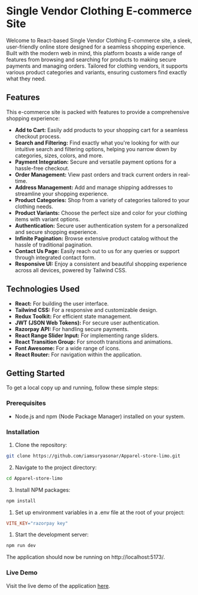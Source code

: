 # Single Vendor Clothing E-commerce Site

Welcome to React-based Single Vendor Clothing E-commerce site, a sleek, user-friendly online store designed for a seamless shopping experience. Built with the modern web in mind, this platform boasts a wide range of features from browsing and searching for products to making secure payments and managing orders. Tailored for clothing vendors, it supports various product categories and variants, ensuring customers find exactly what they need.

## Features

This e-commerce site is packed with features to provide a comprehensive shopping experience:

- **Add to Cart:** Easily add products to your shopping cart for a seamless checkout process.
- **Search and Filtering:** Find exactly what you're looking for with our intuitive search and filtering options, helping you narrow down by categories, sizes, colors, and more.
- **Payment Integration:** Secure and versatile payment options for a hassle-free checkout.
- **Order Management:** View past orders and track current orders in real-time.
- **Address Management:** Add and manage shipping addresses to streamline your shopping experience.
- **Product Categories:** Shop from a variety of categories tailored to your clothing needs.
- **Product Variants:** Choose the perfect size and color for your clothing items with variant options.
- **Authentication:** Secure user authentication system for a personalized and secure shopping experience.
- **Infinite Pagination:** Browse extensive product catalog without the hassle of traditional pagination.
- **Contact Us Page:** Easily reach out to us for any queries or support through integrated contact form.
- **Responsive UI:** Enjoy a consistent and beautiful shopping experience across all devices, powered by Tailwind CSS.

## Technologies Used

- **React:** For building the user interface.
- **Tailwind CSS:** For a responsive and customizable design.
- **Redux Toolkit:** For efficient state management.
- **JWT (JSON Web Tokens):** For secure user authentication.
- **Razorpay API:** For handling secure payments.
- **React Range Slider Input:** For implementing range sliders.
- **React Transition Group:** For smooth transitions and animations.
- **Font Awesome:** For a wide range of icons.
- **React Router:** For navigation within the application.

## Getting Started

To get a local copy up and running, follow these simple steps:

### Prerequisites

- Node.js and npm (Node Package Manager) installed on your system.

### Installation

1. Clone the repository:

```sh
git clone https://github.com/iamsuryasonar/Apparel-store-limo.git
```
2. Navigate to the project directory:
```sh
cd Apparel-store-limo
```
3. Install NPM packages:
```sh
npm install
```

1. Set up environment variables in a .env file at the root of your project:
```makefile
VITE_KEY="razorpay key"
```
1. Start the development server:
```sh
npm run dev
```
The application should now be running on http://localhost:5173/.

### Live Demo
Visit the live demo of the application [here](https://limo-store.netlify.app/).
